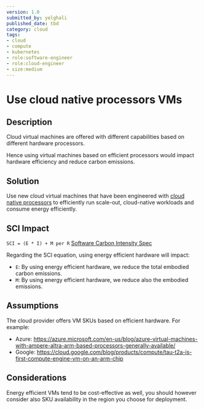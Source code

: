 ```yaml
---
version: 1.0
submitted_by: yelghali
published_date: tbd
category: cloud
tags: 
- cloud
- compute
- kubernetes
- role:software-engineer
- role:cloud-engineer
- size:medium
---
```


# Use cloud native processors VMs

## Description

Cloud virtual machines are offered with different capabilities based on different hardware processors.

Hence using virtual machines based on efficient processors would impact hardware efficiency and reduce carbon emissions.


## Solution

Use new cloud virtual machines that have been engineered with [cloud native processors](https://www.forbes.com/sites/davealtavilla/2022/10/13/amperes-efficient-128-core-cloud-native-processor-builds-momentum-in-sustainable-data-centers/) to efficiently run scale-out, cloud-native workloads and consume energy efficiently.


## SCI Impact
`SCI = (E * I) + M per R`
[Software Carbon Intensity Spec](https://grnsft.org/sci)

Regarding the SCI equation, using energy efficient hardware will impact:

- `E`: By using energy efficient hardware, we reduce the total embodied carbon emissions.
- `M`: By using energy efficient hardware, we reduce also the embodied emissions.

## Assumptions

The cloud provider offers VM SKUs based on efficient hardware.
For example:
- Azure: https://azure.microsoft.com/en-us/blog/azure-virtual-machines-with-ampere-altra-arm-based-processors-generally-available/
- Google: https://cloud.google.com/blog/products/compute/tau-t2a-is-first-compute-engine-vm-on-an-arm-chip


## Considerations

Energy efficient VMs tend to be cost-effective as well, you should however consider also SKU availability in the region you choose for deployment.
